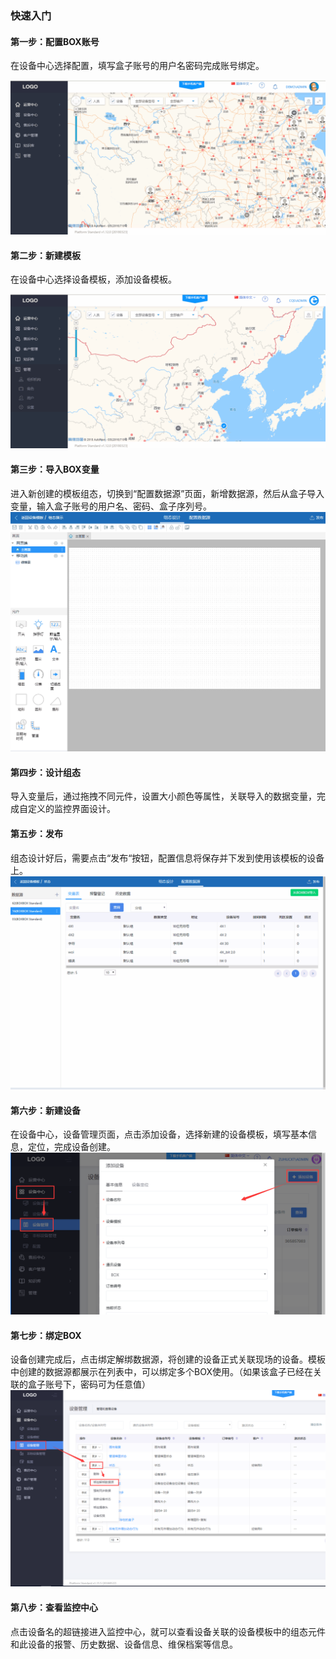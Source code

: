 ### 快速入门
#### 第一步：配置BOX账号
在设备中心选择配置，填写盒子账号的用户名密码完成账号绑定。

![Alt text](images\getting_start\account_setting.gif)

#### 第二步：新建模板
在设备中心选择设备模板，添加设备模板。

![Alt text](images\getting_start\create_model.gif)

#### 第三步：导入BOX变量
进入新创建的模板组态，切换到“配置数据源”页面，新增数据源，然后从盒子导入变量，输入盒子账号的用户名、密码、盒子序列号。
![Alt text](images\getting_start\import_variables.gif)

#### 第四步：设计组态
导入变量后，通过拖拽不同元件，设置大小颜色等属性，关联导入的数据变量，完成自定义的监控界面设计。
#### 第五步：发布
组态设计好后，需要点击“发布“按钮，配置信息将保存并下发到使用该模板的设备上。
![Alt text](images\getting_start\release.gif)

#### 第六步：新建设备
在设备中心，设备管理页面，点击添加设备，选择新建的设备模板，填写基本信息，定位，完成设备创建。
![Alt text](images\getting_start\create_device.png)

#### 第七步：绑定BOX
设备创建完成后，点击绑定解绑数据源，将创建的设备正式关联现场的设备。模板中创建的数据源都展示在列表中，可以绑定多个BOX使用。（如果该盒子已经在关联的盒子账号下，密码可为任意值）
![Alt text](images\getting_start\bind_box.png)

#### 第八步：查看监控中心
点击设备名的超链接进入监控中心，就可以查看设备关联的设备模板中的组态元件和此设备的报警、历史数据、设备信息、维保档案等信息。